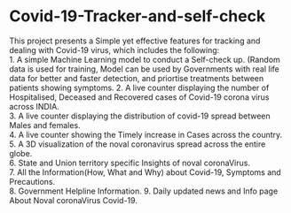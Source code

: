 # Covid-19-Tracker-and-self-check
This project presents a Simple yet effective features for tracking and dealing with Covid-19 virus, which includes the following:<br/>
             1. A simple Machine Learning model to conduct a Self-check up. (Random data is used for training, Model can be used by Governments with real life data for better and faster detection, and priortise treatments between patients showing symptoms. 
             2. A live counter displaying the number of Hospitalised, Deceased and Recovered cases of Covid-19 corona                                  virus across INDIA.</br>
             3. A live counter displaying the distribution of covid-19 spread between Males and females.<br/>
             4. A live counter showing the Timely increase in Cases across the country.</br>
             5. A 3D visualization of the noval coronavirus spread across the entire globe.</br>
             6. State and Union territory specific Insights of noval coronaVirus.</br>
             7. All the Information(How, What and Why) about Covid-19, Symptoms and Precautions.</br>
             8. Government Helpline Information. 
             9. Daily updated news and Info page About Noval coronaVirus Covid-19.
           
